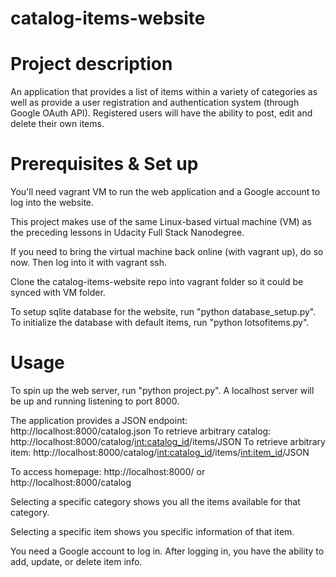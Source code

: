 # catalog-items-website

# Project description
An application that provides a list of items within a variety of categories as well as provide a user registration and authentication system (through Google OAuth API). Registered users will have the ability to post, edit and delete their own items.

# Prerequisites & Set up

You'll need vagrant VM to run the web application and a Google account to log into the website.

This project makes use of the same Linux-based virtual machine (VM) as the preceding lessons in Udacity Full Stack Nanodegree.

If you need to bring the virtual machine back online (with vagrant up), do so now. Then log into it with vagrant ssh.

Clone the catalog-items-website repo into vagrant folder so it could be synced with VM folder.

To setup sqlite database for the website, run "python database_setup.py". To initialize the database with default items, run "python lotsofitems.py".

# Usage

To spin up the web server, run "python project.py". A localhost server will be up and running listening to port 8000.

The application provides a JSON endpoint: http://localhost:8000/catalog.json
To retrieve arbitrary catalog: http://localhost:8000/catalog/<int:catalog_id>/items/JSON
To retrieve arbitrary item: http://localhost:8000/catalog/<int:catalog_id>/items/<int:item_id>/JSON

To access homepage: http://localhost:8000/ or http://localhost:8000/catalog

Selecting a specific category shows you all the items available for that category.

Selecting a specific item shows you specific information of that item.

You need a Google account to log in. After logging in, you have the ability to add, update, or delete item info.
